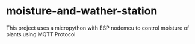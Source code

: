 # moisture-and-wather-station
This project uses a micropython with ESP nodemcu  to control moisture of plants using MQTT Protocol 
